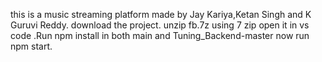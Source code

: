 this is a music streaming platform made by Jay Kariya,Ketan Singh and K Guruvi Reddy.
download the project.
unzip fb.7z using 7 zip
open it in vs code .Run npm install in both main and Tuning_Backend-master
now run npm start.
